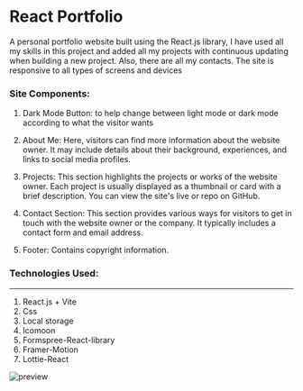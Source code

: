 # React Portfolio 

A personal portfolio website built using the React.js library, I have used all my skills in this project and added all my projects with continuous updating when building a new project. Also, there are all my contacts. The site is responsive to all types of screens and devices

### Site Components:
1. Dark Mode Button:  to help change between light mode or dark mode according to what the visitor wants

2. About Me: Here, visitors can find more information about the website owner. It may include details about their background, experiences, and links to social media profiles.

3. Projects: This section highlights the projects or works of the website owner. Each project is usually displayed as a thumbnail or card with a brief description. You can view the site's live or repo on GitHub.

4. Contact Section: This section provides various ways for visitors to get in touch with the website owner or the company. It typically includes a contact form and email address.

5. Footer: Contains copyright information.

### Technologies Used:

---

1. React.js + Vite
2. Css
3. Local storage
4. Icomoon
5. Formspree-React-library
6. Framer-Motion
7. Lottie-React

![preview](https://res.cloudinary.com/dsj56djsq/image/upload/v1716042033/Images%20of%20my%20Projects/React.js/React_Portfolio_x1fuyh.png)
